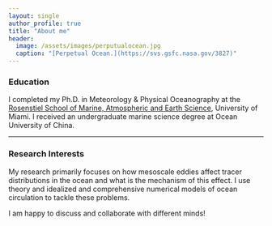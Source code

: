 ```yaml
---
layout: single
author_profile: true
title: "About me"
header:
  image: /assets/images/perputualocean.jpg
  caption: "[Perpetual Ocean.](https://svs.gsfc.nasa.gov/3827)"
---
```



### Education
I completed my Ph.D. in Meteorology & Physical Oceanography at the [Rosenstiel School of Marine, Atmospheric and Earth Science](https://www.rsmas.miami.edu/), University of Miami.
I received an undergraduate marine science degree at Ocean University of China.

---

### Research Interests
My research primarily focuses on how mesoscale eddies affect tracer distributions in the ocean and what is the mechanism of this effect. I use theory and idealized and comprehensive numerical models of ocean circulation to tackle these problems.

I am happy to discuss and collaborate with different minds!
